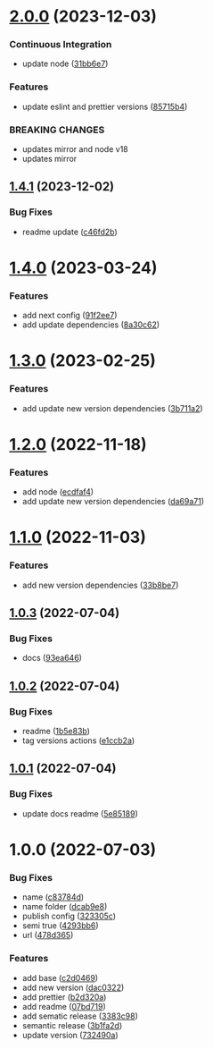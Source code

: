 # [2.0.0](https://github.com/alxUI/eslint-config-alx/compare/v1.4.1...v2.0.0) (2023-12-03)


### Continuous Integration

* update node ([31bb6e7](https://github.com/alxUI/eslint-config-alx/commit/31bb6e7bea7df08187c582ac2bf224a4652c3a2c))


### Features

* update eslint and prettier versions ([85715b4](https://github.com/alxUI/eslint-config-alx/commit/85715b45c71430dc9feadb7a13397a043c3e10bf))


### BREAKING CHANGES

* updates mirror and node v18
* updates mirror

## [1.4.1](https://github.com/alxUI/eslint-config-alx/compare/v1.4.0...v1.4.1) (2023-12-02)


### Bug Fixes

* readme update ([c46fd2b](https://github.com/alxUI/eslint-config-alx/commit/c46fd2b8604596c41d933afd2f94cadfe61b649a))

# [1.4.0](https://github.com/alxUI/eslint-config-alx/compare/v1.3.0...v1.4.0) (2023-03-24)


### Features

* add next config ([91f2ee7](https://github.com/alxUI/eslint-config-alx/commit/91f2ee72e7db61eb44de919b9e6fd627a0bbfa32))
* add update dependencies ([8a30c62](https://github.com/alxUI/eslint-config-alx/commit/8a30c62ba324edc70ef9d05ea4505be3126dc263))

# [1.3.0](https://github.com/alxUI/eslint-config-alx/compare/v1.2.0...v1.3.0) (2023-02-25)


### Features

* add update new version dependencies ([3b711a2](https://github.com/alxUI/eslint-config-alx/commit/3b711a2c750b5b8ebba0fda34a34a815ee42ada6))

# [1.2.0](https://github.com/alxUI/eslint-config-alx/compare/v1.1.0...v1.2.0) (2022-11-18)


### Features

* add node ([ecdfaf4](https://github.com/alxUI/eslint-config-alx/commit/ecdfaf44c0a25c2a868d0cdd4f5bc080195a5375))
* add update new version dependencies ([da69a71](https://github.com/alxUI/eslint-config-alx/commit/da69a71646dbcf3afd04dd3b585ea7f3c65b1545))

# [1.1.0](https://github.com/alxUI/eslint-config-alx/compare/v1.0.3...v1.1.0) (2022-11-03)


### Features

* add new version dependencies ([33b8be7](https://github.com/alxUI/eslint-config-alx/commit/33b8be7d43d8121bad4eb6235916dbe25e2f898b))

## [1.0.3](https://github.com/alxUI/eslint-config-alx/compare/v1.0.2...v1.0.3) (2022-07-04)


### Bug Fixes

* docs ([93ea646](https://github.com/alxUI/eslint-config-alx/commit/93ea646a93c4f29aa21ee3e786b3e5392ea0d584))

## [1.0.2](https://github.com/alxUI/eslint-config-alx/compare/v1.0.1...v1.0.2) (2022-07-04)


### Bug Fixes

* readme ([1b5e83b](https://github.com/alxUI/eslint-config-alx/commit/1b5e83b2ef57d6e5f52f096d1e30f92b14f23553))
* tag versions actions ([e1ccb2a](https://github.com/alxUI/eslint-config-alx/commit/e1ccb2ae3e6b6f81099ba260931ae15eea7dc9d8))

## [1.0.1](https://github.com/alxUI/eslint-config-alx/compare/v1.0.0...v1.0.1) (2022-07-04)


### Bug Fixes

* update docs readme ([5e85189](https://github.com/alxUI/eslint-config-alx/commit/5e85189dceeb877b863760c382ae7c0d7bb03860))

# 1.0.0 (2022-07-03)


### Bug Fixes

* name ([c83784d](https://github.com/alxUI/eslint-config-alx/commit/c83784d8cba2dd4f2d9405dea26fcde8919fb76f))
* name folder ([dcab9e8](https://github.com/alxUI/eslint-config-alx/commit/dcab9e8fa8e08b7059e1e9c755005b138d0e2e79))
* publish config ([323305c](https://github.com/alxUI/eslint-config-alx/commit/323305cb5a702daf809a9eb1a2c7cb2d2dcf89b5))
* semi true ([4293bb6](https://github.com/alxUI/eslint-config-alx/commit/4293bb6baf01cc09f307ec276cbf39d8f6fbb6c8))
* url ([478d365](https://github.com/alxUI/eslint-config-alx/commit/478d3653130d6599c98e221a49f17717443ee550))


### Features

* add base ([c2d0469](https://github.com/alxUI/eslint-config-alx/commit/c2d04696b1672f3b310c3b8ace27da5731c8bc79))
* add new version ([dac0322](https://github.com/alxUI/eslint-config-alx/commit/dac0322776f1a200f8fee18004ed7a653ffdded7))
* add prettier ([b2d320a](https://github.com/alxUI/eslint-config-alx/commit/b2d320ab8324e0f0e804c508ffd249ad6ff3e159))
* add readme ([07bd719](https://github.com/alxUI/eslint-config-alx/commit/07bd71945cc6155f7730ff4f66dae3b40eb37f23))
* add sematic release ([3383c98](https://github.com/alxUI/eslint-config-alx/commit/3383c980d7e7dde50d7b044df2831fa3d7068fb9))
* semantic release ([3b1fa2d](https://github.com/alxUI/eslint-config-alx/commit/3b1fa2d24f3a44e3c92d8dfca0859788d10d8760))
* update version ([732490a](https://github.com/alxUI/eslint-config-alx/commit/732490afc306e5cf4d4802ccf0411dfd4a2922db))
